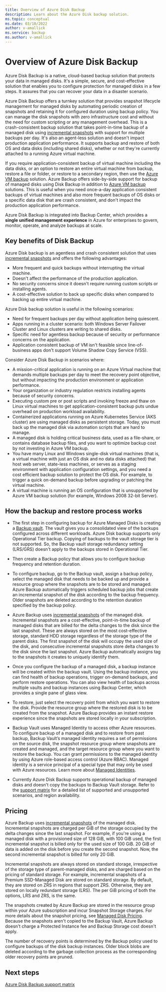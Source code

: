 ```yaml
---
title: Overview of Azure Disk Backup
description: Learn about the Azure Disk backup solution.
ms.topic: conceptual
ms.date: 03/10/2022
author: v-amallick
ms.service: backup
ms.author: v-amallick
---
```


# Overview of Azure Disk Backup

Azure Disk Backup is a native, cloud-based backup solution that protects your data in managed disks. It's a simple, secure, and cost-effective solution that enables you to configure protection for managed disks in a few steps. It assures that you can recover your data in a disaster scenario.

Azure Disk Backup offers a turnkey solution that provides snapshot lifecycle management for managed disks by automating periodic creation of snapshots and retaining it for configured duration using backup policy. You can manage the disk snapshots with zero infrastructure cost and without the need for custom scripting or any management overhead. This is a crash-consistent backup solution that takes point-in-time backup of a managed disk using [incremental snapshots](../virtual-machines/disks-incremental-snapshots.md) with support for multiple backups per day. It's also an agent-less solution and doesn't impact production application performance. It supports backup and restore of both OS and data disks (including shared disks), whether or not they're currently attached to a running Azure virtual machine.

If you require application-consistent backup of virtual machine including the data disks, or an option to restore an entire virtual machine from backup, restore a file or folder, or restore to a secondary region, then use the [Azure VM backup](backup-azure-vms-introduction.md) solution. Azure Backup offers side-by-side support for backup of managed disks using Disk Backup in addition to [Azure VM backup](./backup-azure-vms-introduction.md) solutions. This is useful when you need once-a-day application consistent backups of virtual machines and also more frequent backups of OS disks or a specific data disk that are crash consistent, and don't impact the production application performance.

Azure Disk Backup is integrated into Backup Center, which provides a **single unified management experience** in Azure for enterprises to govern, monitor, operate, and analyze backups at scale.

## Key benefits of Disk Backup

Azure Disk backup is an agentless and crash consistent solution that uses [incremental snapshots](../virtual-machines/disks-incremental-snapshots.md) and offers the following advantages:

- More frequent and quick backups without interrupting the virtual machine.
- Doesn't affect the performance of the production application.
- No security concerns since it doesn't require running custom scripts or installing agents.
- A cost-effective solution to back up specific disks when compared to backing up entire virtual machine.

Azure Disk backup solution is useful in the following scenarios:

- Need for frequent backups per day without application being quiescent.
- Apps running in a  cluster scenario: both Windows Server Failover Cluster and Linux clusters are writing to shared disks.
- Specific need for agentless backup because of security or performance concerns on the application.
- Application consistent backup of VM isn't feasible since line-of-business apps don't support Volume Shadow Copy Service (VSS).

Consider Azure Disk Backup in scenarios where:

- A mission-critical application is running on an Azure Virtual machine that demands multiple backups per day to meet the recovery point objective, but without impacting the production environment or application performance.
- Your organization or industry regulation restricts installing agents because of security concerns.
- Executing custom pre or post scripts and invoking freeze and thaw on Linux virtual machines to get application-consistent backup puts undue overhead on production workload availability.
- Containerized applications running on Azure Kubernetes Service (AKS cluster) are using managed disks as persistent storage. Today, you must back up the managed disk via automation scripts that are hard to manage.
- A managed disk is holding critical business data, used as a file-share, or contains database backup files, and you want to optimize backup cost by not investing in Azure VM backup.
- You have many Linux and Windows single-disk virtual machines (that is, a virtual machine with just an OS disk and no data disks attached) that host web server, state-less machines, or serves as a staging environment with application configuration settings, and you need a cost efficient backup solution to protect the OS disk. For example, to trigger a quick on-demand backup before upgrading or patching the virtual machine.
- A virtual machine is running an OS configuration that is unsupported by Azure VM backup solution (for example, Windows 2008 32-bit Server).

## How the backup and restore process works

- The first step in configuring backup for Azure Managed Disks is creating a [Backup vault](backup-vault-overview.md). The vault gives you a consolidated view of the backups configured across different workloads. Azure Disk backup supports only Operational Tier backup. Copying of backups to the vault storage tier is not supported. So, the Backup vault storage redundancy setting (LRS/GRS) doesn't apply to the backups stored in Operational Tier.

- Then create a Backup policy that allows you to configure backup frequency and retention duration.

- To configure backup, go to the Backup vault, assign a backup policy, select the managed disk that needs to be backed up and provide a resource group where the snapshots are to be stored and managed. Azure Backup automatically triggers scheduled backup jobs that create an incremental snapshot of the disk according to the backup frequency. Older snapshots are deleted according to the retention duration specified by the backup policy.

- Azure Backup uses [incremental snapshots](../virtual-machines/disks-incremental-snapshots.md#restrictions) of the managed disk. Incremental snapshots are a cost-effective, point-in-time backup of managed disks that are billed for the delta changes to the disk since the last snapshot. These are always stored on the most cost-effective storage, standard HDD storage regardless of the storage type of the parent disks. The first snapshot of the disk will occupy the used size of the disk, and consecutive incremental snapshots store delta changes to the disk since the last snapshot. Azure Backup automatically assigns tag to the snapshots it creates to uniquely identify them. 

- Once you configure the backup of a managed disk, a backup instance will be created within the backup vault. Using the backup instance, you can find health of backup operations, trigger on-demand backups, and perform restore operations. You can also view health of backups across multiple vaults and backup instances using Backup Center, which provides a single pane of glass view.

- To restore, just select the recovery point from which you want to restore the disk. Provide the resource group where the restored disk is to be created from the snapshot. Azure Backup provides an instant restore experience since the snapshots are stored locally in your subscription.

- Backup Vault uses Managed Identity to access other Azure resources. To configure backup of a managed disk and to restore from past backup, Backup Vault’s managed identity requires a set of permissions on the source disk, the snapshot resource group where snapshots are created and managed, and the target resource group where you want to restore the backup. You can grant permissions to the managed identity by using Azure role-based access control (Azure RBAC). Managed identity is a service principal of a special type that may only be used with Azure resources. Learn more about [Managed Identities](../active-directory/managed-identities-azure-resources/overview.md).

- Currently Azure Disk Backup supports operational backup of managed disks and doesn't copy the backups to Backup Vault storage. Refer to the [support matrix](disk-backup-support-matrix.md) for a detailed list of supported and unsupported scenarios, and region availability.

## Pricing

Azure Backup uses [incremental snapshots](../virtual-machines/disks-incremental-snapshots.md) of the managed disk. Incremental snapshots are charged per GiB of the storage occupied by the delta changes since the last snapshot. For example, if you're using a managed disk with a provisioned size of 128 GiB, with 100 GiB used, the first incremental snapshot is billed only for the used size of 100 GiB. 20 GiB of data is added on the disk before you create the second snapshot. Now, the second incremental snapshot is billed for only 20 GiB. 

Incremental snapshots are always stored on standard storage, irrespective of the storage type of parent-managed disks, and are charged based on  the pricing of standard storage. For example, incremental snapshots of a Premium SSD-Managed Disk are stored on standard storage. By default, they are stored on ZRS  in regions that support ZRS. Otherwise, they are stored on locally redundant storage (LRS). The per GiB pricing of both the options, LRS and ZRS, is the same. 

The snapshots created by Azure Backup are stored in the resource group within your Azure subscription and incur Snapshot Storage charges. For more details about the snapshot pricing, see [Managed Disk Pricing](https://azure.microsoft.com/pricing/details/managed-disks/). Because the snapshots aren't copied to the Backup Vault, Azure Backup doesn't charge a Protected Instance fee and Backup Storage cost doesn't apply. 

The number of recovery points is determined by the Backup policy used to configure backups of the disk backup instances. Older block blobs are deleted according to the garbage collection process as the corresponding older recovery points are pruned.

## Next steps

[Azure Disk Backup support matrix](disk-backup-support-matrix.md)
